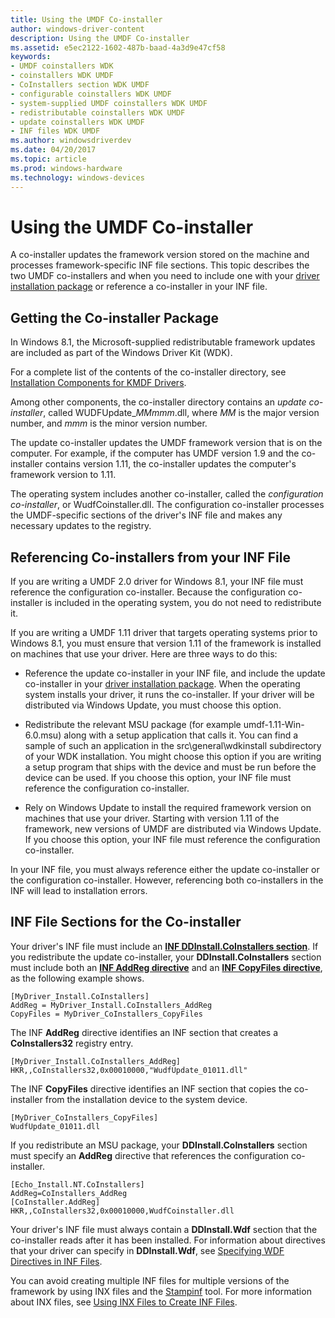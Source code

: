 ```yaml
---
title: Using the UMDF Co-installer
author: windows-driver-content
description: Using the UMDF Co-installer
ms.assetid: e5ec2122-1602-487b-baad-4a3d9e47cf58
keywords:
- UMDF coinstallers WDK
- coinstallers WDK UMDF
- CoInstallers section WDK UMDF
- configurable coinstallers WDK UMDF
- system-supplied UMDF coinstallers WDK UMDF
- redistributable coinstallers WDK UMDF
- update coinstallers WDK UMDF
- INF files WDK UMDF
ms.author: windowsdriverdev
ms.date: 04/20/2017
ms.topic: article
ms.prod: windows-hardware
ms.technology: windows-devices
---
```


# Using the UMDF Co-installer


A co-installer updates the framework version stored on the machine and processes framework-specific INF file sections. This topic describes the two UMDF co-installers and when you need to include one with your [driver installation package](https://msdn.microsoft.com/windows-drivers/develop/creating_a_driver_package) or reference a co-installer in your INF file.

## Getting the Co-installer Package


In Windows 8.1, the Microsoft-supplied redistributable framework updates are included as part of the Windows Driver Kit (WDK).

For a complete list of the contents of the co-installer directory, see [Installation Components for KMDF Drivers](installation-components-for-kmdf-drivers.md).

Among other components, the co-installer directory contains an *update co-installer*, called WUDFUpdate\_*MMmmm*.dll, where *MM* is the major version number, and *mmm* is the minor version number.

The update co-installer updates the UMDF framework version that is on the computer. For example, if the computer has UMDF version 1.9 and the co-installer contains version 1.11, the co-installer updates the computer's framework version to 1.11.

The operating system includes another co-installer, called the *configuration co-installer*, or WudfCoinstaller.dll. The configuration co-installer processes the UMDF-specific sections of the driver's INF file and makes any necessary updates to the registry.

## Referencing Co-installers from your INF File


If you are writing a UMDF 2.0 driver for Windows 8.1, your INF file must reference the configuration co-installer. Because the configuration co-installer is included in the operating system, you do not need to redistribute it.

If you are writing a UMDF 1.11 driver that targets operating systems prior to Windows 8.1, you must ensure that version 1.11 of the framework is installed on machines that use your driver. Here are three ways to do this:

-   Reference the update co-installer in your INF file, and include the update co-installer in your [driver installation package](https://msdn.microsoft.com/windows-drivers/develop/creating_a_driver_package). When the operating system installs your driver, it runs the co-installer. If your driver will be distributed via Windows Update, you must choose this option.

-   Redistribute the relevant MSU package (for example umdf-1.11-Win-6.0.msu) along with a setup application that calls it. You can find a sample of such an application in the src\\general\\wdkinstall subdirectory of your WDK installation. You might choose this option if you are writing a setup program that ships with the device and must be run before the device can be used. If you choose this option, your INF file must reference the configuration co-installer.

-   Rely on Windows Update to install the required framework version on machines that use your driver. Starting with version 1.11 of the framework, new versions of UMDF are distributed via Windows Update. If you choose this option, your INF file must reference the configuration co-installer.

In your INF file, you must always reference either the update co-installer or the configuration co-installer. However, referencing both co-installers in the INF will lead to installation errors.

## INF File Sections for the Co-installer


Your driver's INF file must include an [**INF DDInstall.CoInstallers section**](https://msdn.microsoft.com/library/windows/hardware/ff547321). If you redistribute the update co-installer, your **DDInstall.CoInstallers** section must include both an [**INF AddReg directive**](https://msdn.microsoft.com/library/windows/hardware/ff546320) and an [**INF CopyFiles directive**](https://msdn.microsoft.com/library/windows/hardware/ff546346), as the following example shows.

```
[MyDriver_Install.CoInstallers]
AddReg = MyDriver_Install.CoInstallers_AddReg
CopyFiles = MyDriver_CoInstallers_CopyFiles
```

The INF **AddReg** directive identifies an INF section that creates a **CoInstallers32** registry entry.

```
[MyDriver_Install.CoInstallers_AddReg]
HKR,,CoInstallers32,0x00010000,"WudfUpdate_01011.dll"
```

The INF **CopyFiles** directive identifies an INF section that copies the co-installer from the installation device to the system device.

```
[MyDriver_CoInstallers_CopyFiles]
WudfUpdate_01011.dll
```

If you redistribute an MSU package, your **DDInstall.CoInstallers** section must specify an **AddReg** directive that references the configuration co-installer.

```
[Echo_Install.NT.CoInstallers]
AddReg=CoInstallers_AddReg
[CoInstaller.AddReg]
HKR,,CoInstallers32,0x00010000,WudfCoinstaller.dll
```

Your driver's INF file must always contain a **DDInstall.Wdf** section that the co-installer reads after it has been installed. For information about directives that your driver can specify in **DDInstall.Wdf**, see [Specifying WDF Directives in INF Files](specifying-wdf-directives-in-inf-files.md).

You can avoid creating multiple INF files for multiple versions of the framework by using INX files and the [Stampinf](https://msdn.microsoft.com/library/windows/hardware/ff552786) tool. For more information about INX files, see [Using INX Files to Create INF Files](using-inx-files-to-create-inf-files.md).

 

 





